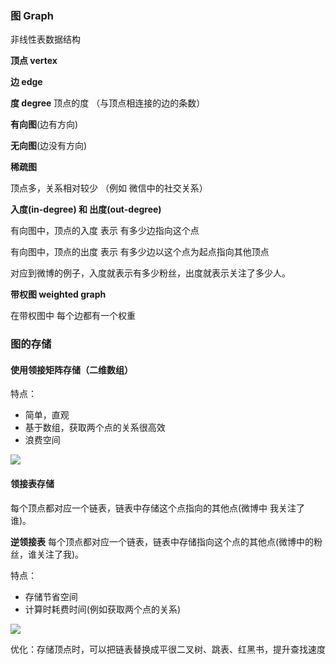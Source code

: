 ### 图 Graph

非线性表数据结构

**顶点 vertex**

**边 edge**  

**度 degree** 顶点的度 （与顶点相连接的边的条数）

**有向图**(边有方向)

**无向图**(边没有方向)

**稀疏图**

顶点多，关系相对较少   （例如 微信中的社交关系）

**入度(in-degree) 和 出度(out-degree)**

有向图中，顶点的入度 表示 有多少边指向这个点

有向图中，顶点的出度 表示 有多少边以这个点为起点指向其他顶点

对应到微博的例子，入度就表示有多少粉丝，出度就表示关注了多少人。

**带权图 weighted graph**

在带权图中 每个边都有一个权重

### 图的存储

#### 使用领接矩阵存储（二维数组）

特点：
- 简单，直观
- 基于数组，获取两个点的关系很高效
- 浪费空间

![](https://static001.geekbang.org/resource/image/62/d2/625e7493b5470e774b5aa91fb4fdb9d2.jpg)

#### 领接表存储

每个顶点都对应一个链表，链表中存储这个点指向的其他点(微博中 我关注了谁)。

**逆领接表** 每个顶点都对应一个链表，链表中存储指向这个点的其他点(微博中的粉丝，谁关注了我)。

特点：
- 存储节省空间
- 计算时耗费时间(例如获取两个点的关系)

![](https://static001.geekbang.org/resource/image/03/94/039bc254b97bd11670cdc4bf2a8e1394.jpg)

优化：存储顶点时，可以把链表替换成平很二叉树、跳表、红黑书，提升查找速度